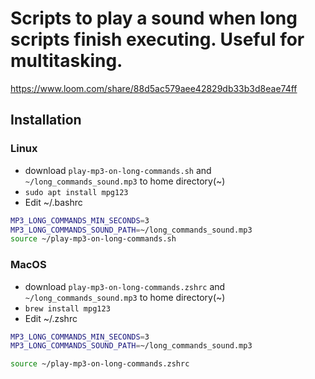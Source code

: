# Scripts to play a sound when long scripts finish executing. Useful for multitasking.
https://www.loom.com/share/88d5ac579aee42829db33b3d8eae74ff

## Installation
### Linux
* download `play-mp3-on-long-commands.sh` and `~/long_commands_sound.mp3` to home directory(~)
* `sudo apt install mpg123`
* Edit ~/.bashrc
```bash
MP3_LONG_COMMANDS_MIN_SECONDS=3
MP3_LONG_COMMANDS_SOUND_PATH=~/long_commands_sound.mp3
source ~/play-mp3-on-long-commands.sh
```
### MacOS
* download `play-mp3-on-long-commands.zshrc` and `~/long_commands_sound.mp3` to home directory(~)
* `brew install mpg123`
* Edit ~/.zshrc
```bash
MP3_LONG_COMMANDS_MIN_SECONDS=3
MP3_LONG_COMMANDS_SOUND_PATH=~/long_commands_sound.mp3

source ~/play-mp3-on-long-commands.zshrc
```
